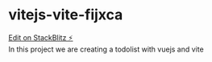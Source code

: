 # vitejs-vite-fijxca

[Edit on StackBlitz ⚡️](https://stackblitz.com/edit/vitejs-vite-fijxca)
<br>
In this project we are creating a todolist with vuejs and vite
